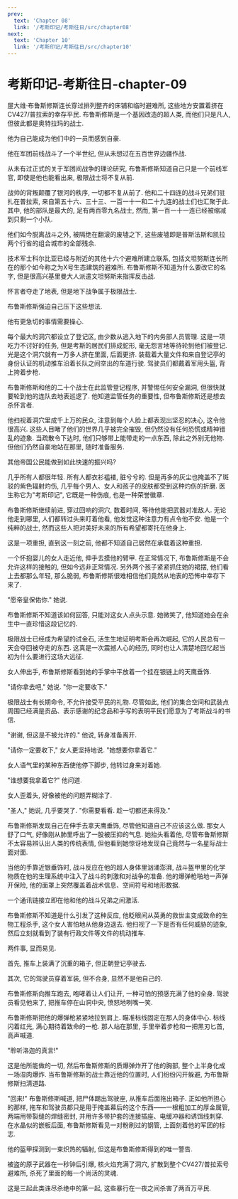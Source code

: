 ```yaml
---
prev:
  text: 'Chapter 08'
  link: '/考斯印记/考斯往日/src/chapter08'
next:
  text: 'Chapter 10'
  link: '/考斯印记/考斯往日/src/chapter10'
---
```


# 考斯印记-考斯往日-chapter-09

屋大维·布鲁斯修斯连长穿过排列整齐的床铺和临时避难所, 这些地方安置着挤在CV427/普拉索的幸存平民. 布鲁斯修斯是一个基因改造的超人类, 而他们只是凡人, 但彼此都是奥特拉玛的战士.

他为自己能成为他们中的一员而感到自豪.

他在军团前线战斗了一个半世纪, 但从未想过在五百世界边疆作战.

从未有过正式的关于军团间战争的理论研究, 布鲁斯修斯知道自己只是一个前线军官, 即使是他也能看出来, 极限战士将不复从前.

战帅的背叛颠覆了银河的秩序, 一切都不复从前了. 他和二十四连的战斗兄弟们驻扎在普拉索, 来自第五十六、三十三、一百一十一和二十九连的战士们也汇聚于此. 其中, 他的部队是最大的, 足有两百零九名战士, 然而, 第一百一十一连已经被缩减到只剩一个小队.

他们如今脱离战斗之外, 被隔绝在翻滚的废墟之下, 这些废墟即是普斯法斯和凯拉两个行省的组合城市的全部残余.

技术军士科尔比亚已经与附近的其他十六个避难所建立联系, 包括文坦努斯连长所在的那个如今称之为X号生态建筑的避难所. 布鲁斯修斯不知道为什么要改它的名字, 但是很高兴基里曼大人派遣文坦努斯来指挥反击战.

怀言者夺走了地表, 但是地下战争属于极限战士.

布鲁斯修斯强迫自己压下这些想法.

他有更急切的事情需要操心.

每个最大的洞穴都设立了登记区, 由少数从逃入地下的内务部人员管理. 这是一项吃力不讨好的任务, 但是考斯的居民们排成蛇形, 毫无怨言地等待轮到他们被登记. 光是这个洞穴就有一万多人挤在里面, 后面更挤. 装载着大量文件和来自登记亭的身份认证的机动推车沿着长队之间空出的车道行驶. 驾驶员们都戴着军用头盔, 背上挎着步枪.

布鲁斯修斯和他的二十个战士在此监管登记程序, 并警惕任何安全漏洞, 但很快就要轮到他的连队去地表巡逻了. 他知道监管任务的重要性, 但布鲁斯修斯还是想去杀怀言者.

他扫视着洞穴里成千上万的民众, 注意到每个人脸上都表现出坚忍的决心, 这令他很高兴. 这些人目睹了他们的世界几乎被完全摧毁, 但仍然没有任何恐慌或精神错乱的迹象. 当疏散令下达时, 他们只够带上能带走的一点东西, 除此之外别无他物. 但他们仍然自豪地站在那里, 随时准备服务.

其他帝国公民能做到如此快速的振兴吗?

几乎所有人都很年轻. 所有人都衣衫褴褛, 脏兮兮的. 但是再多的灰尘也掩盖不了斑驳的紫色辐射灼伤, 几乎每个男人、女人和孩子的皮肤都受到这种灼伤的折磨. 医生称它为"考斯印记", 它既是一种伤痕, 也是一种荣誉徽章.

布鲁斯修斯继续前进, 穿过回响的洞穴, 数着时间, 等待他能把武器对准敌人. 无论他走到哪里, 人们都转过头来盯着他看, 他发觉这种注意力有点令他不安. 他是一个纯粹的战士, 然而这些人把对美好未来的所有希望都寄托在他身上.

这是一项重担, 直到这一刻之前, 他都不知道自己居然在承载着这种重担.

一个怀抱婴儿的女人走近他, 伸手去摸他的臂甲. 在正常情况下, 布鲁斯修斯是不会允许这样的接触的, 但如今远非正常情况. 另外两个孩子紧紧抓住她的裙摆, 他们看上去都那么年轻, 那么脆弱, 布鲁斯修斯很难相信他们竟然从地表的恐怖中幸存下来了.

"愿帝皇保佑你." 她说.

布鲁斯修斯不知道该如何回答, 只能对这女人点头示意. 她微笑了, 他知道她会在余生中一直珍惜这段记忆的.

极限战士已经成为希望的试金石, 活生生地证明考斯会再次崛起, 它的人民总有一天会夺回被夺走的东西. 这真是一次震撼人心的经历, 同时也让人清楚地回忆起当初为什么要进行这场大远征.

女人伸出手, 布鲁斯修斯看到她的手掌中平放着一个挂在银链上的天鹰垂饰.

"请你拿去吧," 她说. "你一定要收下."

极限战士有长期命令, 不允许接受平民的礼物. 尽管如此, 他们的集合空间和武装点周围已经满是贡品、表示感谢的纪念品和手写的表明平民们愿意为了考斯战斗的书信.

"谢谢, 但这是不被允许的." 他说, 转身准备离开.

"请你一定要收下," 女人更坚持地说. "她想要你拿着它."

女人语气里的某种东西使他停下脚步, 他转过身来对着她.

"谁想要我拿着它?" 他问道.

女人歪着头, 好像被他的问题弄糊涂了.

"圣人," 她说, 几乎要哭了. "你需要看看. 趁一切都还来得及."

布鲁斯修斯发现自己在伸手去拿天鹰垂饰, 尽管他知道自己不应该这么做. 那女人舒了口气, 好像刚从肺里呼出了一股被压抑的气息. 她抬头看着他, 尽管布鲁斯修斯不太容易辨认出人类的传统表情, 但他看到她惊讶地发现自己竟然与一名星际战士面对面.

当他的手靠近银垂饰时, 战斗反应在他的超人身体里汹涌澎湃, 战斗盔甲里的化学物质在他的生理系统中注入了战斗的刺激和对战争的准备. 他的爆弹枪啪地一声弹开保险, 他的面罩上突然覆盖着战术信息、空间符号和地形数据.

一个通讯链接立即在他和他的战斗兄弟之间激活.

布鲁斯修斯不知道是什么引发了这种反应, 他眨眼间从英勇的救世主变成致命的生物工程杀手, 这个女人害怕地从他身边退去. 他扫视了一下是否有任何威胁的迹象, 然后立刻就看到了装有行政文件等文件的机动推车.

两件事, 显而易见.

首先, 推车上装满了沉重的箱子, 但正朝登记亭驶去.

其次, 它的驾驶员穿着军装, 但不合身, 显然不是他自己的.

布鲁斯修斯向推车跑去, 咆哮着让人们让开, 一种可怕的预感充满了他的全身. 驾驶员看见他来了, 把推车停在山洞中央, 愤怒地咧嘴一笑.

布鲁斯修斯把他的爆弹枪紧紧地拉到肩上. 瞄准标线固定在那人的身体中心. 标线闪着红光, 满心期待着致命的一枪. 那人站在那里, 手里举着步枪和一把黑刃匕首, 高声喊道.

"聆听洛迦的真言!"

这是他所能做的一切, 然后布鲁斯修斯的质爆弹炸开了他的胸部, 整个上半身化成一场湿肉爆炸. 当布鲁斯修斯的战士靠近他的位置时, 人们纷纷闪开躲避, 为布鲁斯修斯扫清道路.

"回来!" 布鲁斯修斯喊道, 把尸体踢出驾驶座, 从推车后面拖出箱子. 正如他所担心的那样, 拖车和驾驶员都只是用于掩盖幕后的这个东西——一根粗加工的厚金属管, 两端用带裂缝的焊缝密封, 并用许多带护套的连接插座、电缓冲器和诱饵线刺穿. 在水晶似的嵌板后面, 布鲁斯修斯看见一对粉刷过的钢管, 上面刻着他的军团的标志.

他的盔甲探测到一束炽热的辐射, 但这是布鲁斯修斯得到的唯一警告.

被盗的原子武器在一秒钟后引爆, 核火焰充满了洞穴, 扩散到整个CV427/普拉索号避难所, 杀死了里面的每一个尚活的灵魂.

这是三起此类诛尽杀绝中的第一起, 这些暴行在一夜之间杀害了两百万平民.
